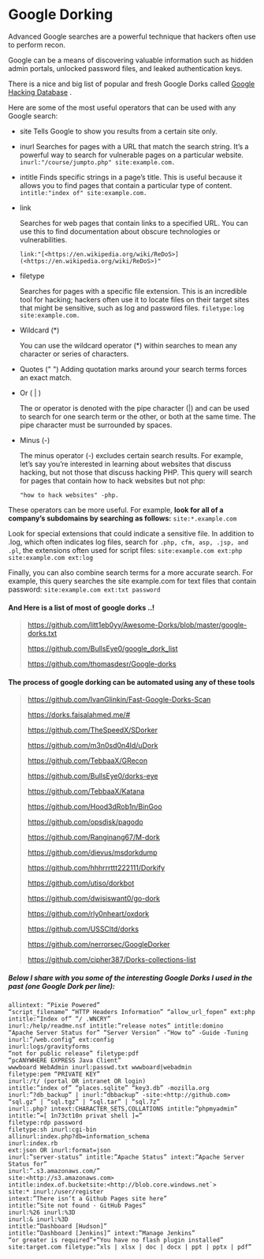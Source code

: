 # Google **Dorking**

Advanced Google searches are a powerful technique that hackers often use to perform recon.

Google can be a means of discovering valuable information such as hidden admin portals, unlocked password files, and leaked authentication keys.

There is a nice and big list of popular and fresh Google Dorks called [Google Hacking Database](https://www.exploit-db.com/google-hacking-database) .

Here are some of the most useful operators that can be used with any Google search:

- site Tells Google to show you results from a certain site only.

- inurl Searches for pages with a URL that match the search string. It’s a powerful way to search for vulnerable pages on a particular website. `inurl:"/course/jumpto.php" site:example.com.`

- intitle Finds specific strings in a page’s title. This is useful because it allows you to find pages that contain a particular type of content. `intitle:"index of" site:example.com.`

- link

    Searches for web pages that contain links to a specified URL. You can use this to find documentation about obscure technologies or vulnerabilities.

    `link:"[<https://en.wikipedia.org/wiki/ReDoS>](<https://en.wikipedia.org/wiki/ReDoS>)"`

- filetype

    Searches for pages with a specific file extension. This is an incredible tool for hacking; hackers often use it to locate files on their target sites that might be sensitive, such as log and password files. `filetype:log site:example.com.`

- Wildcard (*)

    You can use the wildcard operator (*) within searches to mean any character or series of characters.

- Quotes (" ") Adding quotation marks around your search terms forces an exact match.

- Or ( | )

    The or operator is denoted with the pipe character (|) and can be used to search for one search term or the other, or both at the same time. The pipe character must be surrounded by spaces.

- Minus (-)

    The minus operator (-) excludes certain search results. For example, let’s say you’re interested in learning about websites that discuss hacking, but not those that discuss hacking PHP. This query will search for pages that contain how to hack websites but not php:

    `"how to hack websites" -php.`

These operators can be more useful. For example, **look for all of a company’s subdomains by searching as follows:**  `site:*.example.com`

Look for special extensions that could indicate a sensitive file. In addition to .log, which often indicates log files, search for `.php, cfm, asp, .jsp, and .pl`, the extensions often used for script files: `site:example.com ext:php` `site:example.com ext:log`

Finally, you can also combine search terms for a more accurate search. For example, this query searches the site example.com for text files that contain password: `site:example.com ext:txt password`

#### **And Here is a list of most of google dorks ..!**

> https://github.com/litt1eb0yy/Awesome-Dorks/blob/master/google-dorks.txt
>
> https://github.com/BullsEye0/google_dork_list
>
> https://github.com/thomasdesr/Google-dorks

#### **The process of google dorking can be automated using any of these tools**

> https://github.com/IvanGlinkin/Fast-Google-Dorks-Scan
>
> https://dorks.faisalahmed.me/#
>
> https://github.com/TheSpeedX/SDorker
>
> https://github.com/m3n0sd0n4ld/uDork
>
> https://github.com/TebbaaX/GRecon
>
> https://github.com/BullsEye0/dorks-eye
>
> https://github.com/TebbaaX/Katana
>
> https://github.com/Hood3dRob1n/BinGoo
>
> https://github.com/opsdisk/pagodo
>
> https://github.com/Ranginang67/M-dork
>
> https://github.com/dievus/msdorkdump
>
> https://github.com/hhhrrrttt222111/Dorkify
>
> https://github.com/utiso/dorkbot
>
> https://github.com/dwisiswant0/go-dork
>
> https://github.com/rly0nheart/oxdork
>
> https://github.com/USSCltd/dorks
>
> https://github.com/nerrorsec/GoogleDorker
>
> https://github.com/cipher387/Dorks-collections-list

##### Below I share with you some of the interesting Google Dorks I used in the past (one Google Dork per line):

```
allintext: “Pixie Powered”
“script_filename” “HTTP Headers Information” “allow_url_fopen” ext:php
intitle:”Index of” “/ .WNCRY”
inurl:/help/readme.nsf intitle:”release notes” intitle:domino
“Apache Server Status for” “Server Version” -“How to” -Guide -Tuning
inurl:”/web.config” ext:config
inurl:logs/gravityforms
“not for public release” filetype:pdf
“pcANYWHERE EXPRESS Java Client”
wwwboard WebAdmin inurl:passwd.txt wwwboard|webadmin
filetype:pem “PRIVATE KEY”
inurl:/t/ (portal OR intranet OR login)
intitle:”index of” “places.sqlite” “key3.db” -mozilla.org
inurl:”?db_backup” | inurl:”dbbackup” -site:<http://github.com>  “sql.gz” | “sql.tgz” | “sql.tar” | “sql.7z”
inurl:.php? intext:CHARACTER_SETS,COLLATIONS intitle:”phpmyadmin”
intitle:”=[ 1n73ct10n privat shell ]=”
filetype:rdp password
filetype:sh inurl:cgi-bin
allinurl:index.php?db=information_schema
inurl:index.rb
ext:json OR inurl:format=json
inurl:”server-status” intitle:”Apache Status” intext:”Apache Server Status for”
inurl:”.s3.amazonaws.com/”
site:<http://s3.amazonaws.com>  
intitle:index.of.bucketsite:<http://blob.core.windows.net`>
site:* inurl:/user/register
intext:”There isn’t a Github Pages site here”
intitle:”Site not found · GitHub Pages”
inurl:%26 inurl:%3D
inurl:& inurl:%3D
intitle:”Dashboard [Hudson]”
intitle:”Dashboard [Jenkins]” intext:”Manage Jenkins”
“or greater is required”+”You have no flash plugin installed”
site:target.com filetype:”xls | xlsx | doc | docx | ppt | pptx | pdf”
```
